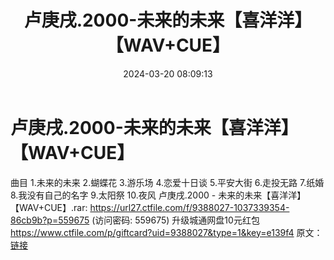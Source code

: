 ﻿---
title: 卢庚戌.2000-未来的未来【喜洋洋】【WAV+CUE】
date: 2024-03-20 08:09:13
categories: WAV车载音乐、镜像
tags: 华语中文
---
# 卢庚戌.2000-未来的未来【喜洋洋】【WAV+CUE】

曲目
1.未来的未来
2.蝴蝶花
3.游乐场
4.恋爱十日谈
5.平安大街
6.走投无路
7.纸婚
8.我没有自己的名字
9.太阳祭
10.夜风
卢庚戌.2000 - 未来的未来【喜洋洋】【WAV+CUE】.rar: https://url27.ctfile.com/f/9388027-1037339354-86cb9b?p=559675
(访问密码: 559675)
升级城通网盘10元红包 https://www.ctfile.com/p/giftcard?uid=9388027&type=1&key=e139f4
原文：[链接](https://blog.sina.com.cn/s/blog_1647c7e76010314sp.html)